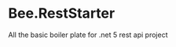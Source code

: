 # Bee.RestStarter
All the basic boiler plate for .net 5 rest api project


<!-- Security scan triggered at 2025-09-02 01:05:11 -->

<!-- Security scan triggered at 2025-09-02 01:51:33 -->

<!-- Security scan triggered at 2025-09-09 05:30:02 -->